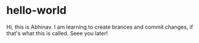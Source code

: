 # hello-world
Hi, this is Abhinav. I am learning to create brances and commit changes, if that's what this is called. Seee you later!
